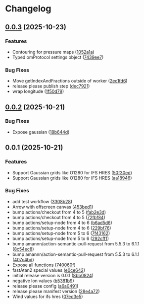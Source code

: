 # Changelog

## [0.0.3](https://github.com/open-meteo/mapbox-layer/compare/v0.0.2...v0.0.3) (2025-10-23)


### Features

* Contouring for pressure maps ([1052a1a](https://github.com/open-meteo/mapbox-layer/commit/1052a1a7e2551e278ffa09f584c2514c2b73904b))
* Typed omProtocol settings object ([7439ee7](https://github.com/open-meteo/mapbox-layer/commit/7439ee7037a3e7d0f6f112b003ad1e7283b6f9c3))


### Bug Fixes

* Move getIndexAndFractions outside of worker ([2ec1fd6](https://github.com/open-meteo/mapbox-layer/commit/2ec1fd641b0a008e1840aecf542796d205f7ce3e))
* release please publish step ([dec7921](https://github.com/open-meteo/mapbox-layer/commit/dec792199a0efcb1af620dedf754bfe4a6019eee))
* wrap longitude ([1f50d79](https://github.com/open-meteo/mapbox-layer/commit/1f50d79f921f2f30f69cccc1b011f4c3b6d1c462))

## [0.0.2](https://github.com/open-meteo/mapbox-layer/compare/v0.0.1...v0.0.2) (2025-10-21)


### Bug Fixes

* Expose gaussian ([18b644d](https://github.com/open-meteo/mapbox-layer/commit/18b644d8e318a868fc4bfdeb613528c47d548dfb))

## 0.0.1 (2025-10-21)


### Features

* Support Gaussian grids like O1280 for IFS HRES ([50f30ed](https://github.com/open-meteo/mapbox-layer/commit/50f30edf89a9f06808a13c4240112bf8755a862c))
* Support Gaussian grids like O1280 for IFS HRES ([aa18946](https://github.com/open-meteo/mapbox-layer/commit/aa1894617c101649b5ddedf4c63b0e47048f435d))


### Bug Fixes

* add test workflow ([3308b28](https://github.com/open-meteo/mapbox-layer/commit/3308b2876af2edabcc464bc199c0b7018c6031f7))
* Arrow with offscreen canvas ([453bed1](https://github.com/open-meteo/mapbox-layer/commit/453bed1644859a05d361202e2d7c5f73a172ac97))
* bump actions/checkout from 4 to 5 ([fab2e3d](https://github.com/open-meteo/mapbox-layer/commit/fab2e3d825e6359aab1049ac91688a0600eb92f6))
* bump actions/checkout from 4 to 5 ([72fbf84](https://github.com/open-meteo/mapbox-layer/commit/72fbf8428ba2527757c435bee53267f822dd0ee3))
* bump actions/setup-node from 4 to 6 ([b6ad5d6](https://github.com/open-meteo/mapbox-layer/commit/b6ad5d6f12e1396206999a2237167b62e47968d9))
* bump actions/setup-node from 4 to 6 ([229bf76](https://github.com/open-meteo/mapbox-layer/commit/229bf76759301c655d1a0f5a37cfa61eea7b9033))
* bump actions/setup-node from 5 to 6 ([7f43162](https://github.com/open-meteo/mapbox-layer/commit/7f43162c407e8455a6d909eec9040bc146853c2c))
* bump actions/setup-node from 5 to 6 ([292cff1](https://github.com/open-meteo/mapbox-layer/commit/292cff163ae3586c15fcd8adb69fc79a23c758c3))
* bump amannn/action-semantic-pull-request from 5.5.3 to 6.1.1 ([8c54ec8](https://github.com/open-meteo/mapbox-layer/commit/8c54ec8d6bf1c4e1f25cf67562f908d690946a71))
* bump amannn/action-semantic-pull-request from 5.5.3 to 6.1.1 ([407c4bd](https://github.com/open-meteo/mapbox-layer/commit/407c4bd582e97cd1db47bc02549538d2c0d5884e))
* Expose all functions ([740060f](https://github.com/open-meteo/mapbox-layer/commit/740060f5319e63cc9729d6d4b37bec563c1565c3))
* fastAtan2 special values ([e0ce642](https://github.com/open-meteo/mapbox-layer/commit/e0ce64221ff6e110ccdccc0c106155807f2051f4))
* initial release version is 0.0.1 ([8bb0824](https://github.com/open-meteo/mapbox-layer/commit/8bb08244f35053b9839269d439e71f16461aa57c))
* negative lon values ([b5381b9](https://github.com/open-meteo/mapbox-layer/commit/b5381b9f2d6580b575ead90d5f2214ca0897d5a4))
* release please config ([a6a0491](https://github.com/open-meteo/mapbox-layer/commit/a6a04913831d20267931456b5bc9e7b491bc0f34))
* release please manifest version ([28e4a72](https://github.com/open-meteo/mapbox-layer/commit/28e4a725b3461a79d4839234b5ae5eeac8291dd3))
* Wind values for ifs hres ([07ed3e5](https://github.com/open-meteo/mapbox-layer/commit/07ed3e5fd9ca8d5d58166619c461c3294e5861e8))
